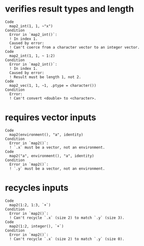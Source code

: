 # verifies result types and length

    Code
      map2_int(1, 1, ~"x")
    Condition
      Error in `map2_int()`:
      ! In index 1.
      Caused by error:
      ! Can't coerce from a character vector to an integer vector.
    Code
      map2_int(1, 1, ~ 1:2)
    Condition
      Error in `map2_int()`:
      ! In index 1.
      Caused by error:
      ! Result must be length 1, not 2.
    Code
      map2_vec(1, 1, ~1, .ptype = character())
    Condition
      Error:
      ! Can't convert <double> to <character>.

# requires vector inputs

    Code
      map2(environment(), "a", identity)
    Condition
      Error in `map2()`:
      ! `.x` must be a vector, not an environment.
    Code
      map2("a", environment(), "a", identity)
    Condition
      Error in `map2()`:
      ! `.y` must be a vector, not an environment.

# recycles inputs

    Code
      map2(1:2, 1:3, `+`)
    Condition
      Error in `map2()`:
      ! Can't recycle `.x` (size 2) to match `.y` (size 3).
    Code
      map2(1:2, integer(), `+`)
    Condition
      Error in `map2()`:
      ! Can't recycle `.x` (size 2) to match `.y` (size 0).

